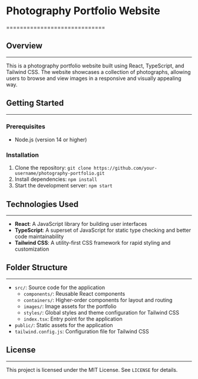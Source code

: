 # Photography Portfolio Website
=============================

## Overview
-----------

This is a photography portfolio website built using React, TypeScript, and Tailwind CSS. The website showcases a collection of photographs, allowing users to browse and view images in a responsive and visually appealing way.

## Getting Started
---------------

### Prerequisites

* Node.js (version 14 or higher)

### Installation

1. Clone the repository: `git clone https://github.com/your-username/photography-portfolio.git`
2. Install dependencies: `npm install`
3. Start the development server: `npm start`

## Technologies Used
--------------------

* **React**: A JavaScript library for building user interfaces
* **TypeScript**: A superset of JavaScript for static type checking and better code maintainability
* **Tailwind CSS**: A utility-first CSS framework for rapid styling and customization

## Folder Structure
-------------------

* `src/`: Source code for the application
	+ `components/`: Reusable React components
	+ `containers/`: Higher-order components for layout and routing
	+ `images/`: Image assets for the portfolio
	+ `styles/`: Global styles and theme configuration for Tailwind CSS
	+ `index.tsx`: Entry point for the application
* `public/`: Static assets for the application
* `tailwind.config.js`: Configuration file for Tailwind CSS

## License
---------

This project is licensed under the MIT License. See `LICENSE` for details.